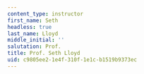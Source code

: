```yaml
---
content_type: instructor
first_name: Seth
headless: true
last_name: Lloyd
middle_initial: ''
salutation: Prof.
title: Prof. Seth Lloyd
uid: c9805ee2-1e4f-310f-1e1c-b1519b9373ec
---
```

